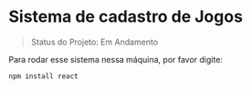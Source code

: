 # Sistema de cadastro de Jogos

> Status do Projeto: Em Andamento

Para rodar esse sistema nessa máquina, por favor digite:

```
npm install react

```
